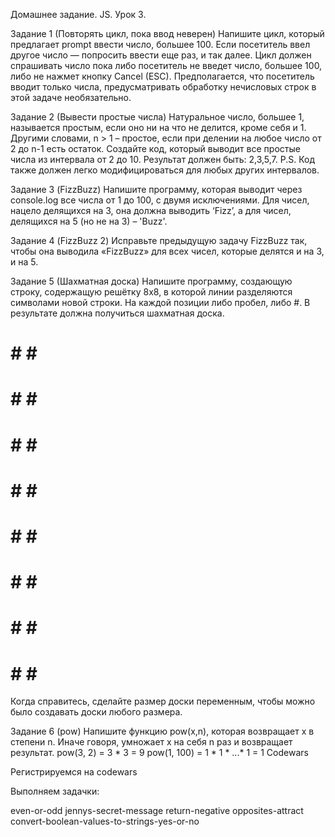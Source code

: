 Домашнее задание. JS. Урок 3.

Задание 1 (Повторять цикл, пока ввод неверен)
Напишите цикл, который предлагает prompt ввести число, большее 100. Если посетитель ввел другое число — попросить ввести еще раз, и так далее.
Цикл должен спрашивать число пока либо посетитель не введет число, большее 100, либо не нажмет кнопку Cancel (ESC).
Предполагается, что посетитель вводит только числа, предусматривать обработку нечисловых строк в этой задаче необязательно.

Задание 2 (Вывести простые числа)
Натуральное число, большее 1, называется простым, если оно ни на что не делится, кроме себя и 1.
Другими словами, n > 1 – простое, если при делении на любое число от 2 до n-1 есть остаток.
Создайте код, который выводит все простые числа из интервала от 2 до 10. Результат должен быть: 2,3,5,7.
P.S. Код также должен легко модифицироваться для любых других интервалов.

Задание 3 (FizzBuzz)
Напишите программу, которая выводит через console.log все числа от 1 до 100, с двумя исключениями. Для чисел, нацело делящихся на 3, она должна выводить ‘Fizz’, а для чисел, делящихся на 5 (но не на 3) – 'Buzz'.

Задание 4 (FizzBuzz 2)
Исправьте предыдущую задачу FizzBuzz так, чтобы она выводила «FizzBuzz» для всех чисел, которые делятся и на 3, и на 5.

Задание 5 (Шахматная доска)
Напишите программу, создающую строку, содержащую решётку 8х8, в которой линии разделяются символами новой строки. На каждой позиции либо пробел, либо \#. В результате должна получиться шахматная доска.

# # # #
 # # # #
# # # #
 # # # #
# # # #
 # # # #
# # # #
 # # # #
Когда справитесь, сделайте размер доски переменным, чтобы можно было создавать доски любого размера.

Задание 6 (pow)
Напишите функцию pow(x,n), которая возвращает x в степени n. Иначе говоря, умножает x на себя n раз и возвращает результат.
pow(3, 2) = 3 * 3 = 9
pow(1, 100) = 1 * 1 * ...* 1 = 1
Codewars

Регистрируемся на codewars

Выполняем задачки:

even-or-odd
jennys-secret-message
return-negative
opposites-attract
convert-boolean-values-to-strings-yes-or-no